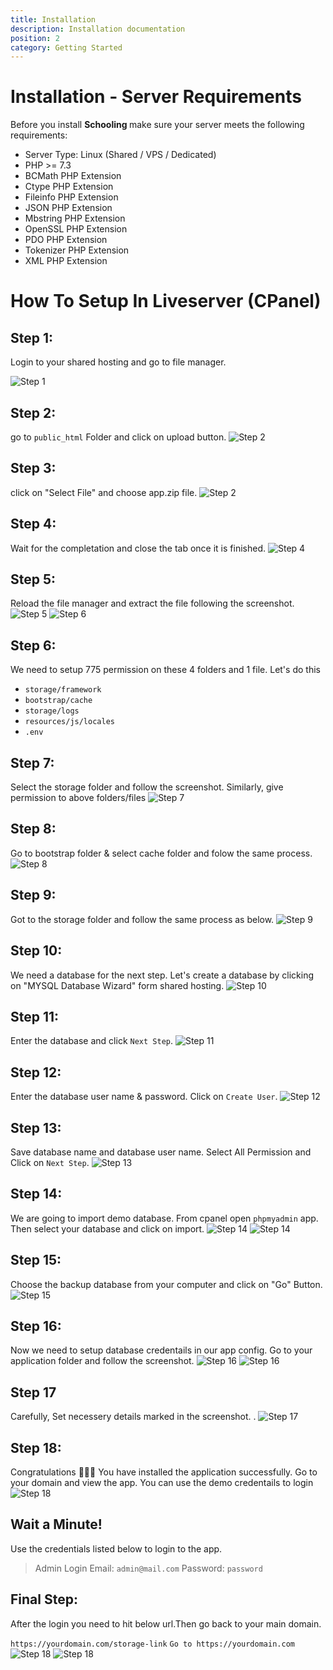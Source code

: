 ```yaml
---
title: Installation
description: Installation documentation
position: 2
category: Getting Started
---
```


<!--more-->

# Installation - Server Requirements

Before you install <strong> Schooling </strong> make sure your server meets the following requirements:

- Server Type: Linux (Shared / VPS / Dedicated)
- PHP >= 7.3
- BCMath PHP Extension
- Ctype PHP Extension
- Fileinfo PHP Extension
- JSON PHP Extension
- Mbstring PHP Extension
- OpenSSL PHP Extension
- PDO PHP Extension
- Tokenizer PHP Extension
- XML PHP Extension

# How To Setup In Liveserver (CPanel)

<call-out-block type="info">
<template>

### Setup Laravel on Cpanel:

If you want to host laravel application on shared hosting, you can headover to this article or watch the video above. [Setup laravel on Shared Hosting](https://medium.com/backenders-club/how-to-host-a-laravel-project-on-a-shared-hosting-via-cpanel-d955d32c528e)
</template>
</call-out-block>

<call-out-block type="success">
<template>

### Setup on Laravel on Cloud?

If you want to host laravel application on cloud, you can headover to this article. [Setup laravel on Cloud](https://www.digitalocean.com/community/tutorials/how-to-install-and-configure-laravel-with-nginx-on-ubuntu-20-04)
</template>
</call-out-block>

## Step 1:

Login to your shared hosting and go to file manager.

![Step 1](/docs/schooling/s1.png)

## Step 2:

go to `public_html` Folder and click on upload button.
![Step 2](/docs/schooling/s2.png)

## Step 3:

click on "Select File" and choose app.zip file.
![Step 2](/docs/schooling/s2.png)

## Step 4:

Wait for the completation and close the tab once it is finished.
![Step 4](/docs/schooling/s4.png)

## Step 5:

Reload the file manager and extract the file following the screenshot.
![Step 5](/docs/schooling/s5.png)
![Step 6](/docs/schooling/s5_2.png)

## Step 6:

We need to setup 775 permission on these 4 folders and 1 file. Let's do this

- `storage/framework`
- `bootstrap/cache`
- `storage/logs`
- `resources/js/locales`
- `.env`

## Step 7:

Select the storage folder and follow the screenshot. Similarly, give permission to above folders/files
![Step 7](/docs/schooling/s7.png)

## Step 8:

Go to bootstrap folder & select cache folder and folow the same process.
![Step 8](/docs/schooling/s8.png)

## Step 9:

Got to the storage folder and follow the same process as below.
![Step 9](/docs/schooling/s9.png)

## Step 10:

We need a database for the next step. Let's create a database by clicking on "MYSQL Database Wizard" form shared hosting.
![Step 10](/docs/schooling/s10.png)

## Step 11:

Enter the database and click `Next Step`.
![Step 11](/docs/schooling/s12.png)

## Step 12:

Enter the database user name & password. Click on `Create User`.
![Step 12](/docs/schooling/s13.png)

## Step 13:

Save database name and database user name. Select All Permission and Click on `Next Step`.
![Step 13](/docs/schooling/s14.png)

## Step 14:

We are going to import demo database. From cpanel open `phpmyadmin` app. Then select your database and click on import.
![Step 14](/docs/schooling/s18.png)
![Step 14](/docs/schooling/s14_2.png)

## Step 15:

Choose the backup database from your computer and click on "Go" Button.
![Step 15](/docs/schooling/s19.png)

## Step 16:

Now we need to setup database credentails in our app config. Go to your application folder and follow the screenshot.
![Step 16](/docs/schooling/s15.png)
![Step 16](/docs/schooling/s16.png)

## Step 17

Carefully, Set necessery details marked in the screenshot. .
![Step 17](/docs/schooling/s17.png)

<call-out-block type="warning">
<template>

## Attention!

To avoid error, Please set the `SESSION_DOMAIN` & `SANCTUM_STATEFUL_DOMAINS` property value properly by following the example below!

![local server](/docs/schooling/localserver-demo.png)
![Domain Demo](/docs/schooling/localserver-demo.png)
</template>

</call-out-block>

## Step 18:

Congratulations 🎉🎉🎉 You have installed the application successfully. Go to your domain and view the app. You can use the demo credentails to login
![Step 18](/docs/schooling/s21.png)

## Wait a Minute!

Use the credentials listed below to login to the app.

> Admin Login
> Email: `admin@mail.com`
> Password: `password`

## Final Step:

After the login you need to hit below url.Then go back to your main domain.

`https://yourdomain.com/storage-link`
`Go to https://yourdomain.com`
![Step 18](/docs/schooling/s22.png)
![Step 18](/docs/schooling/s23.png)

<hightlight-block>
<template>

# Hosting Recommendation

We recommend you to setup this application on cloud server. Cloud server is great for SPA, in terms of speed, security and scalibitly.

We recommend Digitalocean, Vultr, Linode and AWS

[Bluehost Shared Hosting](https://www.bluehost.com/track/webzakir/)
[Digitalocean Cloud Hosting](https://m.do.co/c/44ed55706f71)

</template>
</hightlight-block>
